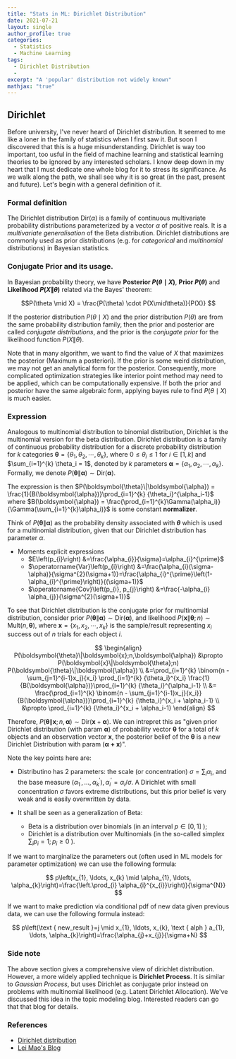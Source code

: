 ```yaml
---
title: "Stats in ML: Dirichlet Distribution"
date: 2021-07-21
layout: single
author_profile: true
categories:
  - Statistics
  - Machine Learning
tags: 
  - Dirichlet Distribution
  - 
excerpt: "A 'popular' distribution not widely known"
mathjax: "true"
---
```

## Dirichlet
Before university, I've never heard of Dirichlet distribution. It seemed to me like a loner in the family of statistics when I first saw it. But soon I discovered that this is a huge misunderstanding. Dirichlet is way too important, too usful in the field of machine learning and statistical learning theories to be ignored by any interested scholars. I know deep down in my heart that I must dedicate one whole blog for it to stress its significance. As we walk along the path, we shall see why it is so great (in the past, present and future). Let's begin with a general definition of it.

### Formal definition 
The Dirichlet distribution Dir($\alpha$) is a family of continuous multivariate probability distributions parameterized by a vector $\alpha$ of positive reals. It is a *multivariate generalisation* of the Beta distribution. Dirichlet distributions are commonly used as prior distributions (e.g. for *categorical* and *multinomial* distributions) in Bayesian statistics.

### Conjugate Prior and its usage.
In Bayesian probability theory, we have **Posterior $P(\theta \mid X)$**, **Prior $P(\theta)$** and **Likelihood $P(X\|\theta)$** related via the Bayes' theorem:

  $$P(\theta \mid X) = \frac{P(\theta) \cdot P(X\mid\theta)}{P(X)} $$

If the posterior distribution $P(\theta \mid X)$ and the prior distribution $P(\theta)$ are from the same probability distribution family, then the prior and posterior are called _conjugate distributions_, and the prior is the _conjugate prior_ for the likelihood function $P(X\|\theta)$.

Note that in many algorithm, we want to find the value of $X$ that maximizes the posterior (Maximum a posteriori). If the prior is some weird distribution, we may not get an analytical form for the posterior. Consequently, more complicated optimization strategies like interior point method may need to be applied, which can be computationally expensive. If both the prior and posterior have the same algebraic form, applying bayes rule to find $P(\theta \mid X)$ is much easier.

### Expression
Analogous to multinomial distribution to binomial distribution, Dirichlet is the multinomial version for the beta distribution. Dirichlet distribution is a family of continuous probability distribution for a discrete probability distribution for $k$ categories $\boldsymbol{\theta} = \{\theta_1, \theta_2, \cdots, \theta_k\}$, where $0 \leq \theta_i \leq 1$ for $i \in [1,k]$ and $\sum_{i=1}^{k} \theta_i = 1$, denoted by $k$ parameters $\boldsymbol{\alpha} = \{\alpha_1, \alpha_2, \cdots, \alpha_k\}$. Formally, we denote $P(\boldsymbol{\theta}\|\boldsymbol{\alpha}) \sim \text{Dir}(\boldsymbol{\alpha})$.

The expression is then $P(\boldsymbol{\theta}\|\boldsymbol{\alpha}) = \frac{1}{B(\boldsymbol{\alpha})}\prod_{i=1}^{k} {\theta_i}^{\alpha_i-1}$ where $B(\boldsymbol{\alpha}) = \frac{\prod_{i=1}^{k}\Gamma(\alpha_i)}{\Gamma(\sum_{i=1}^{k}\alpha_i)}$ is some constant **normalizer**. 

Think of $P(\boldsymbol{\theta}\|\boldsymbol{\alpha})$ as the probability density associated with **_θ_** which is used for a multinomial distribution, given that our Dirichlet distribution has parameter $\alpha$.

- Moments explicit expressions
  - $E\left(p_{i}\right) &=\frac{\alpha_{i}}{\sigma}=\alpha_{i}^{\prime}$
  - $\operatorname{Var}\left(p_{i}\right) &=\frac{\alpha_{i}(\sigma-\alpha)}{\sigma^{2}(\sigma+1)}=\frac{\alpha_{i}^{\prime}\left(1-\alpha_{i}^{\prime}\right)}{(\sigma+1)}$
  - $\operatorname{Cov}\left(p_{i}, p_{j}\right) &=\frac{-\alpha_{i} \alpha_{j}}{\sigma^{2}(\sigma+1)}$

To see that Dirichlet distribution is the conjugate prior for multinomial distribution, consider prior $P(\boldsymbol{\theta}\|\boldsymbol{\alpha}) \sim \text{Dir}(\boldsymbol{\alpha})$, and likelihood $P(\boldsymbol{x}\|\boldsymbol{\theta};n) \sim \text{Mult}(n,\boldsymbol{\theta})$, where $\boldsymbol{x} = \{x_1,x_2,\cdots,x_k\}$ is the sample/result representing $x_i$ success out of $n$ trials for each object $i$. 

$$
\begin{align}
  P(\boldsymbol{\theta}\|\boldsymbol{x};n,\boldsymbol{\alpha}) &\propto P(\boldsymbol{x}\|\boldsymbol{\theta};n) P(\boldsymbol{\theta}\|\boldsymbol{\alpha}) \\
  &=\prod_{i=1}^{k} \binom{n - \sum_{j=1}^{i-1}x_j}{x_i} \prod_{i=1}^{k} {\theta_i}^{x_i} \frac{1}{B(\boldsymbol{\alpha})}\prod_{i=1}^{k} {\theta_i}^{\alpha_i-1} \\
  &= \frac{\prod_{i=1}^{k} \binom{n - \sum_{j=1}^{i-1}x_j}{x_i}}{B(\boldsymbol{\alpha})}\prod_{i=1}^{k} {\theta_i}^{x_i + \alpha_i-1} \\
  &\propto \prod_{i=1}^{k} {\theta_i}^{x_i + \alpha_i-1}
\end{align}
$$

Therefore, $P(\boldsymbol{\theta}\|\boldsymbol{x};n,\boldsymbol{\alpha}) \sim \text{Dir}(\boldsymbol{x} + \boldsymbol{\alpha})$. We can intrepret this as "given prior Dirichlet distribution (with param $\boldsymbol{\alpha}$) of probability vector $\boldsymbol{\theta}$ for a total of $k$ objects and an observation vector $\boldsymbol{x}$, the posterior belief of the $\boldsymbol{\theta}$ is a new Dirichlet Distribution with param ($\boldsymbol{\alpha + x}$)". 

Note the key points here are:

- Distributino has 2 parameters: the scale (or concentration) $\sigma=\sum_{i} \alpha_{i}$, and the base measure $\left(\alpha_{1}^{\prime}, \ldots, \alpha_{k}^{\prime}\right), \alpha_{i}^{\prime}=\alpha_{i} / \sigma$. A Dirichlet with small concentration $\sigma$ favors extreme distributions, but this prior belief is very weak and is easily overwritten by data.

- It shall be seen as a generalization of Beta:
  - Beta is a distribution over binomials (in an interval $p \in[0,1]$ );
  - Dirichlet is a distribution over Multinomials (in the so-called simplex $\sum_{i} p_{i}=1 ; p_{i} \geq 0$ ).

If we want to marginalize the parameters out (often used in ML models for parameter optimization) we can use the following formula:

$$
p\left(x_{1}, \ldots, x_{k} \mid \alpha_{1}, \ldots, \alpha_{k}\right)=\frac{\left.\prod_{i} \alpha_{i}^{x_{i}}\right)}{\sigma^{N}}
$$

If we want to make prediction via conditional pdf of new data given previous data, we can use the following formula instead:

$$
p\left(\text { new_result }=j \mid x_{1}, \ldots, x_{k}, \text { alph } a_{1}, \ldots, \alpha_{k}\right)=\frac{\alpha_{j}+x_{j}}{\sigma+N}
$$

### Side note
The above section gives a comprehensive view of dirichlet distribution. However, a more widely applied technique is **Dirichlet Process**. It is similar to *Gaussian Process*, but uses Dirichlet as conjugate prior instead on problems with multinomial likelihood (e.g. Latent Dirichlet Allocation). We've discussed this idea in the topic modeling blog. Interested readers can go that that blog for details.

### References
- [Dirichlet distribution](towardsdatascience.com/dirichlet-distribution-a82ab942a879)
- [Lei Mao's Blog](https://leimao.github.io/blog/Introduction-to-Dirichlet-Distribution/)

